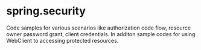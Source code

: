 # spring.security
Code samples for various scenarios like authorization code flow, resource owner password grant, client credentials. In additon sample codes for using WebClient to accessing protected resources.

